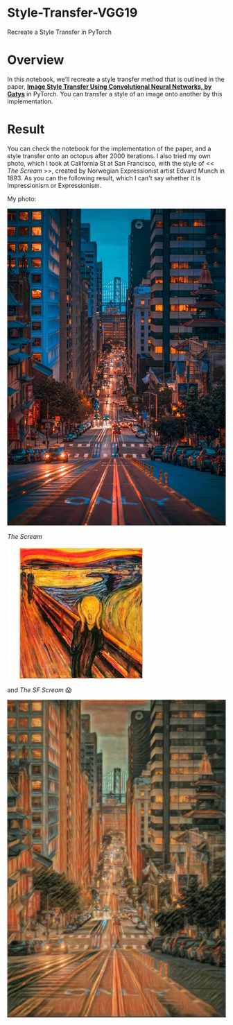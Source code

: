 # Style-Transfer-VGG19
Recreate a Style Transfer in PyTorch

[//]: # (Image References)

[image1]: ./readmeimgages/sf.jpeg "sf"
[image2]: ./readmeimgages/thescream.jpeg "scream"
[image3]: ./readmeimgages/transfer1.png "transfer"

# Overview

In this notebook, we’ll recreate a style transfer method that is outlined in the paper, [**Image Style Transfer Using Convolutional Neural Networks, by Gatys**](https://www.cv-foundation.org/openaccess/content_cvpr_2016/papers/Gatys_Image_Style_Transfer_CVPR_2016_paper.pdf) in PyTorch. You can transfer a style of an image onto another by this implementation.

# Result

You can check the notebook for the implementation of the paper, and a style transfer onto an octopus after 2000 iterations. I also tried my own photo, which I took at California St at San Francisco, with the style of << *The Scream* >>, created by Norwegian Expressionist artist Edvard Munch in 1893. As you can the following result, which I can't say whether it is Impressionism or Expressionism.

My photo:

![sf][image1]

*The Scream*

![scream][image2]

and *The SF Scream* 😱

![transfer][image3]
